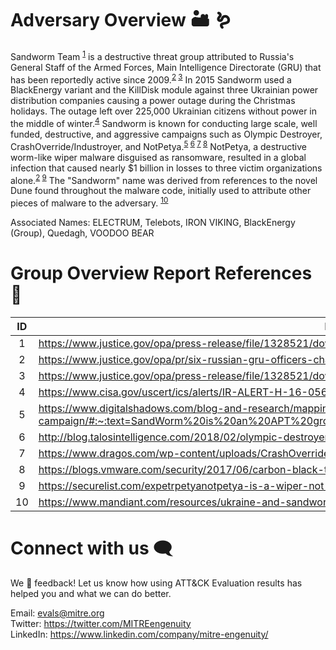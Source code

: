 # Adversary Overview 🏜️ 🪱

Sandworm Team <sup>[1]</sup> is a destructive threat group attributed to Russia's General Staff of the Armed Forces, Main Intelligence Directorate (GRU) that has been reportedly active since 2009.<sup>[2] [3]</sup>
In 2015 Sandworm used a BlackEnergy variant and the KillDisk module against three Ukrainian power distribution companies causing a power outage during the Christmas holidays. The outage left over 225,000 Ukrainian citizens without power in the middle of winter.<sup>[4]</sup> Sandworm is known for conducting large scale, well funded, destructive, and aggressive campaigns such as Olympic Destroyer, CrashOverride/Industroyer, and NotPetya.<sup>[5] [6] [7] [8]</sup> NotPetya, a destructive worm-like wiper malware disguised as ransomware, resulted in a global infection that caused nearly $1 billion in losses to three victim organizations alone.<sup>[2] [9]</sup> The "Sandworm" name was derived from references to the novel Dune found throughout the malware code, initially used to attribute other pieces of malware to the adversary. <sup>[10]</sup>

Associated Names: ELECTRUM, Telebots, IRON VIKING, BlackEnergy (Group), Quedagh, VOODOO BEAR

[1]:https://attack.mitre.org/groups/G0034/
[2]:https://www.justice.gov/opa/pr/six-russian-gru-officers-charged-connection-worldwide-deployment-destructive-malware-and
[3]:https://www.justice.gov/opa/press-release/file/1328521/download
[4]:https://www.cisa.gov/uscert/ics/alerts/IR-ALERT-H-16-056-01
[5]:https://www.digitalshadows.com/blog-and-research/mapping-mitre-attck-to-sandworm-apts-global-campaign/#:~:text=SandWorm%20is%20an%20APT%20group,aggressive%20and%20sometimes%20destructive%20cyberattacks.
[6]:http://blog.talosintelligence.com/2018/02/olympic-destroyer.html
[7]:https://www.dragos.com/wp-content/uploads/CrashOverride-01.pdf
[8]:https://blogs.vmware.com/security/2017/06/carbon-black-threat-research-technical-analysis-petya-notpetya-ransomware.html
[9]:https://securelist.com/expetrpetyanotpetya-is-a-wiper-not-ransomware/78902/
[10]:https://www.mandiant.com/resources/ukraine-and-sandworm-team

# Group Overview Report References 🔗

|  ID   | Report Links                                                                                                                                                                                               |
| :---: | ---------------------------------------------------------------------------------------------------------------------------------------------------------------------------------------------------------- |
|   1   | https://www.justice.gov/opa/press-release/file/1328521/download                                                                                                                                            |
|   2   | https://www.justice.gov/opa/pr/six-russian-gru-officers-charged-connection-worldwide-deployment-destructive-malware-and                                                                                    |
|   3   | https://www.justice.gov/opa/press-release/file/1328521/download                                                                                                                                            |
|   4   | https://www.cisa.gov/uscert/ics/alerts/IR-ALERT-H-16-056-01                                                                                                                                                |
|   5   | https://www.digitalshadows.com/blog-and-research/mapping-mitre-attck-to-sandworm-apts-global-campaign/#:~:text=SandWorm%20is%20an%20APT%20group,aggressive%20and%20sometimes%20destructive%20cyberattacks. |
|   6   | http://blog.talosintelligence.com/2018/02/olympic-destroyer.html                                                                                                                                           |
|   7   | https://www.dragos.com/wp-content/uploads/CrashOverride-01.pdf                                                                                                                                             |
|   8   | https://blogs.vmware.com/security/2017/06/carbon-black-threat-research-technical-analysis-petya-notpetya-ransomware.html                                                                                   |
|   9   | https://securelist.com/expetrpetyanotpetya-is-a-wiper-not-ransomware/78902/                                                                                                                                |
|  10   | https://www.mandiant.com/resources/ukraine-and-sandworm-team                                                                                                                                               |

# Connect with us 🗨️

We 💖 feedback! Let us know how using ATT&CK Evaluation results has helped you and what we can do better.

Email: <evals@mitre.org><br>
Twitter: https://twitter.com/MITREengenuity<br>
LinkedIn: https://www.linkedin.com/company/mitre-engenuity/<br>
